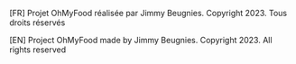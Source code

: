 [FR] Projet OhMyFood réalisée par Jimmy Beugnies.
    Copyright 2023. Tous droits réservés

[EN] Project OhMyFood made by Jimmy Beugnies.
    Copyright 2023. All rights reserved
